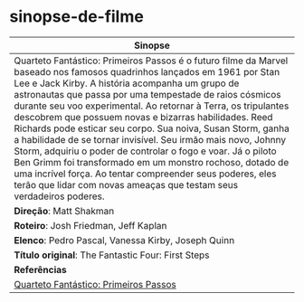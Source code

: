 # sinopse-de-filme 
|**Sinopse**| 
|-----------| 
|Quarteto Fantástico: Primeiros Passos é o futuro filme da Marvel baseado nos famosos quadrinhos lançados em 1961 por Stan Lee e Jack Kirby. A história acompanha um grupo de astronautas que passa por uma tempestade de raios cósmicos durante seu voo experimental. Ao retornar à Terra, os tripulantes descobrem que possuem novas e bizarras habilidades. Reed Richards pode esticar seu corpo. Sua noiva, Susan Storm, ganha a habilidade de se tornar invisível. Seu irmão mais novo, Johnny Storm, adquiriu o poder de controlar o fogo e voar. Já o piloto Ben Grimm foi transformado em um monstro rochoso, dotado de uma incrível força. Ao tentar compreender seus poderes, eles terão que lidar com novas ameaças que testam seus verdadeiros poderes.|  
|**Direção**: Matt Shakman|
|**Roteiro**: Josh Friedman, Jeff Kaplan|  
|**Elenco**: Pedro Pascal, Vanessa Kirby, Joseph Quinn|  
|**Título original**: The Fantastic Four: First Steps|  
|**Referências**| 
|[Quarteto Fantástico: Primeiros Passos](https://www.adorocinema.com/filmes/filme-226116/)|

